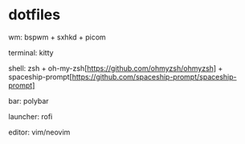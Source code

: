 # dotfiles

wm: bspwm + sxhkd + picom

terminal: kitty

shell: zsh + oh-my-zsh[https://github.com/ohmyzsh/ohmyzsh] + spaceship-prompt[https://github.com/spaceship-prompt/spaceship-prompt]

bar: polybar

launcher: rofi

editor: vim/neovim
